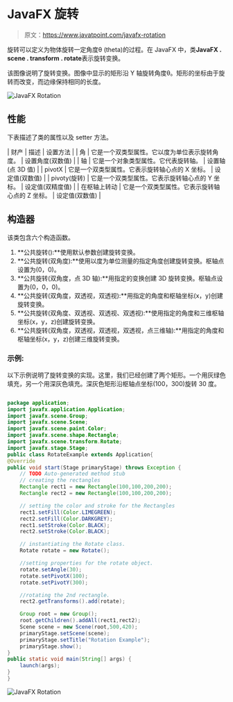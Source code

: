 # JavaFX 旋转

> 原文：<https://www.javatpoint.com/javafx-rotation>

旋转可以定义为物体旋转一定角度θ (theta)的过程。在 JavaFX 中，类**JavaFX . scene . transform . rotate**表示旋转变换。

该图像说明了旋转变换。图像中显示的矩形沿 Y 轴旋转角度θ。矩形的坐标由于旋转而改变，而边缘保持相同的长度。

![JavaFX Rotation](../img/a51aa424ea50f87945aebc8a464298e5.png)

## 性能

下表描述了类的属性以及 setter 方法。

| 财产 | 描述 | 设置方法 |
| 角 | 它是一个双类型属性。它以度为单位表示旋转角度。 | 设置角度(双数值) |
| 轴 | 它是一个对象类型属性。它代表旋转轴。 | 设置轴(点 3D 值) |
| pivotX | 它是一个双类型属性。它表示旋转轴心点的 X 坐标。 | 设定值(双数值) |
| pivoty(旋转) | 它是一个双类型属性。它表示旋转轴心点的 Y 坐标。 | 设定值(双精度值) |
| 在枢轴上转动 | 它是一个双类型属性。它表示旋转轴心点的 Z 坐标。 | 设定值(双数值) |

## 构造器

该类包含六个构造函数。

1.  **公共旋转():**使用默认参数创建旋转变换。
2.  **公共旋转(双角度):**使用以度为单位测量的指定角度创建旋转变换。枢轴点设置为(0，0)。
3.  **公共旋转(双角度，点 3D 轴):**用指定的变换创建 3D 旋转变换。枢轴点设置为(0，0，0)。
4.  **公共旋转(双角度，双透视，双透视):**用指定的角度和枢轴坐标(x，y)创建旋转变换。
5.  **公共旋转(双角度、双透视、双透视、双透视):**使用指定的角度和三维枢轴坐标(x，y，z)创建旋转变换。
6.  **公共旋转(双角度，双透视，双透视，双透视，点三维轴):**用指定的角度和枢轴坐标(x，y，z)创建三维旋转变换。

### 示例:

以下示例说明了旋转变换的实现。这里，我们已经创建了两个矩形。一个用灰绿色填充，另一个用深灰色填充。深灰色矩形沿枢轴点坐标(100，300)旋转 30 度。

```java

package application;
import javafx.application.Application;
import javafx.scene.Group;
import javafx.scene.Scene;
import javafx.scene.paint.Color;
import javafx.scene.shape.Rectangle;
import javafx.scene.transform.Rotate;
import javafx.stage.Stage;
public class RotateExample extends Application{
@Override
public void start(Stage primaryStage) throws Exception {
	// TODO Auto-generated method stub
	// creating the rectangles 
	Rectangle rect1 = new Rectangle(100,100,200,200);
	Rectangle rect2 = new Rectangle(100,100,200,200);

	// setting the color and stroke for the Rectangles 	
	rect1.setFill(Color.LIMEGREEN);
	rect2.setFill(Color.DARKGREY);
	rect1.setStroke(Color.BLACK);
	rect2.setStroke(Color.BLACK);

	// instantiating the Rotate class. 
	Rotate rotate = new Rotate();

	//setting properties for the rotate object. 
	rotate.setAngle(30);
	rotate.setPivotX(100);
	rotate.setPivotY(300);

	//rotating the 2nd rectangle. 
	rect2.getTransforms().add(rotate);

	Group root = new Group();
	root.getChildren().addAll(rect1,rect2);
	Scene scene = new Scene(root,500,420);
	primaryStage.setScene(scene);
	primaryStage.setTitle("Rotation Example");
	primaryStage.show();
}
public static void main(String[] args) {
	launch(args);
}
}

```

![JavaFX Rotation](../img/da78fe232ef0bd94e081be1736910edc.png)